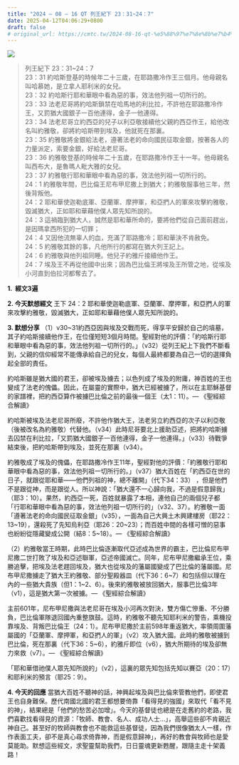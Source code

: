 ```yaml
---
title: "2024 – 08 – 16 QT 列王紀下 23：31~24：7"
date: 2025-04-12T04:06:29+0800
draft: false
# original_url: https://cmtc.tw/2024-08-16-qt-%e5%88%97%e7%8e%8b%e7%b4%80%e4%b8%8b-23%ef%bc%9a3124%ef%bc%9a7
---
```


![](/images/qt.jpg)
> 列王紀下 23：31\~24：7  
> 23：31 約哈斯登基的時候年二十三歲，在耶路撒冷作王三個月。他母親名叫哈慕她，是立拿人耶利米的女兒。  
> 23：32 約哈斯行耶和華眼中看為惡的事，效法他列祖一切所行的。  
> 23：33 法老尼哥將約哈斯鎖禁在哈馬地的利比拉，不許他在耶路撒冷作王，又罰猶大國銀子一百他連得，金子一他連得。  
> 23：34 法老尼哥立約西亞的兒子以利亞敬接續他父親約西亞作王，給他改名叫約雅敬，卻將約哈斯帶到埃及，他就死在那裏。  
> 23：35 約雅敬將金銀給法老，遵著法老的命向國民征取金銀，按著各人的力量派定，索要金銀，好給法老尼哥。  
> 23：36 約雅敬登基的時候年二十五歲，在耶路撒冷作王十一年。他母親名叫西布大，是魯瑪人毗大雅的女兒。  
> 23：37 約雅敬行耶和華眼中看為惡的事，效法他列祖一切所行的。  
> 24：1 約雅敬年間，巴比倫王尼布甲尼撒上到猶大；約雅敬服事他三年，然後背叛他。  
> 24：2 耶和華使迦勒底軍、亞蘭軍、摩押軍，和亞捫人的軍來攻擊約雅敬，毀滅猶大，正如耶和華藉他僕人眾先知所說的。  
> 24：3 這禍臨到猶大人，誠然是耶和華所命的，要將他們從自己面前趕出，是因瑪拿西所犯的一切罪；  
> 24：4 又因他流無辜人的血，充滿了耶路撒冷；耶和華決不肯赦免。  
> 24：5 約雅敬其餘的事，凡他所行的都寫在猶大列王記上。  
> 24：6 約雅敬與他列祖同睡。他兒子約雅斤接續他作王。  
> 24：7 埃及王不再從他國中出來；因為巴比倫王將埃及王所管之地，從埃及小河直到伯拉河都奪去了。

**1.  經文3遍**

**2. 今天默想經文**
王下 24：2 耶和華使迦勒底軍、亞蘭軍、摩押軍，和亞捫人的軍來攻擊約雅敬，毀滅猶大，正如耶和華藉他僕人眾先知所說的。

**3. 默想分享**
（1）v30\~31約西亞因與埃及交戰而死，得享平安歸於自己的墳墓，其子約哈斯接續他作王，在位僅短短3個月時間。聖經對他的評價：「約哈斯行耶和華眼中看為惡的事，效法他列祖一切所行的。」（v32）從列王紀上下我們不斷看到，父親的信仰經常不能傳承給自己的兒女，每個人最終都要為自己一切的選擇負起全部的責任。

約哈斯雖是猶大國的君王，卻被埃及擄去；以色列成了埃及的附庸，神百姓的王也變成了法老的傀儡。因此，在屬靈的實際中，猶大已經被擄了，所以在主耶穌基督的家譜裡，把約西亞算作被擄巴比倫之前的最後一個王（太1：11）。— 《聖經綜合解讀》

約哈斯被埃及法老尼哥所廢，不許他作猶大王，法老另立約西亞的次子以利亞敬（後被改名為約雅敬）代替他。（v34）此時尼哥要北上援助亞述，把將約哈斯擄去囚禁在利比拉，「又罰猶大國銀子一百他連得，金子一他連得。」（v33）待戰爭結束後，把約哈斯帶到埃及，並死在那裏（v34）。

約雅敬成了埃及的傀儡，在耶路撒冷作王11年，聖經對他的評價：「約雅敬行耶和華眼中看為惡的事，效法他列祖一切所行的。」（v37）猶大百姓在「約西亞在世的日子，就跟從耶和華——他們列祖的神，總不離開」（代下34：33） ，但是他們不是跟從神，而是跟從人。所以神說：「猶大還不一心歸向我，不過是假意歸我」（耶3：10）。果然，約西亞一死，百姓就暴露了本相，連他自己的兩個兒子都「行耶和華眼中看為惡的事，效法他列祖一切所行的」（v32、37）。約雅敬一面「遵著法老的命向國民征取金銀」（v35），一面為自己大興土木興建樓房（耶22：13\~19），還殺死了先知烏利亞（耶26：20\~23）；而百姓中間的各樣可憎的惡事也紛紛從隱藏變成公開（結8：5\~18）。— 《聖經綜合解讀》

（2）約雅敬當王時期，此時巴比倫逐漸取代亞述成為世界的霸主，巴比倫尼布甲尼撒二世打敗了埃及和亞述聯軍，亞述帝國滅亡。同年，尼布甲尼撒繼承王位，乘勝追擊，把埃及法老趕回埃及，猶大也從埃及的藩屬國變成了巴比倫的藩屬國。尼布甲尼撒擄走了猶大王約雅敬、部分聖殿器皿（代下36：6\~7）和包括但以理在內的一些猶大貴族（但1：1\~2、6）。後來約雅敬被放回猶大，服事巴比倫3年（v1），這是猶大第一次被擄。— 《聖經綜合解讀》

主前601年，尼布甲尼撒與法老尼哥在埃及小河再次對決，雙方傷亡慘重、不分勝負，巴比倫軍隊退回國內重整旗鼓。這時，約雅敬不聽先知耶利米的警告，乘機投靠埃及、背叛巴比倫王（24：1）。尼布甲尼撒於主前598年重返猶大，率領周圍藩屬國的「亞蘭軍、摩押軍，和亞捫人的軍」（v2）攻入猶大國。此時約雅敬被擄到巴比倫，死在那裏（代下36：5\~6），約雅斤即位（v6），猶大所期待的埃及卻無力來救（v7）。— 《聖經綜合解讀》

「耶和華借祂僕人眾先知所說的」（v2），這裏的眾先知包括先知以賽亞（20：17）和耶利米的預言（耶25：9）。

**4. 今天的回應**
當猶大百姓不聽神的話，神興起埃及與巴比倫來管教他們，即使君王也自身難保。歷代南國北國的君王都想要倚靠「看得見的強國」來取代「看不見的神」，結果總是「他們的愁苦必加增」。今天的基督徒也總是在走舊約的老路，我們喜歡找看得見的資源：「牧師、教會、名人、成功人士…」，高舉這些卻不肯親近神自己。甚至好的牧師與教會也不能救這些基督徒，因為我們很像猶太人一樣，作作表面工夫，卻不是真心尋求倚靠神，而是假意歸神」，再好的教會與牧師也是愛莫能助。默想這些經文，求聖靈幫助我們，日日靈魂更新甦醒，跟隨主走十架義路！
